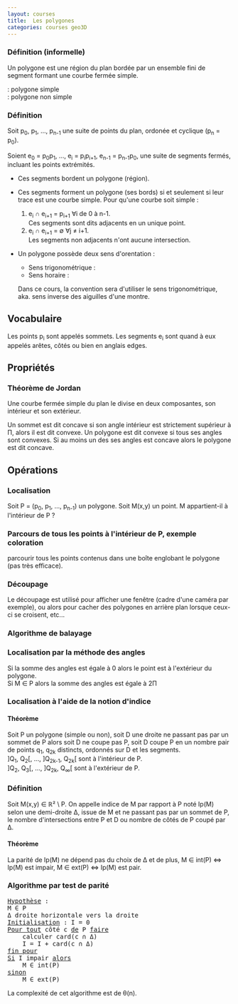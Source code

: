 ```yaml
---
layout: courses
title:  Les polygones
categories: courses geo3D
---
```


### Définition (informelle)

Un polygone est une région du plan bordée par un ensemble fini de segment formant une courbe fermée simple.

<span class="legende simple"></span>: polygone simple  
<span class="legende non-simple"></span>: polygone non simple

### Définition

Soit p<sub>0</sub>, p<sub>1</sub>, ..., p<sub>n-1</sub> une suite de points du plan, ordonée et cyclique (p<sub>n</sub> = p<sub>0</sub>).

Soient e<sub>0</sub> = p<sub>0</sub>p<sub>1</sub>, ..., e<sub>i</sub> = p<sub>i</sub>p<sub>i+1</sub>, e<sub>n-1</sub> = p<sub>n-1</sub>p<sub>0</sub>, une suite de segments fermés, incluant les points extrémités.

*   Ces segments bordent un polygone (région).
*   Ces segments forment un polygone (ses bords) si et seulement si leur trace est une courbe simple. Pour qu'une courbe soit simple :
    1.  e<sub>i</sub> ∩ e<sub>i+1</sub> = p<sub>i+1</sub> ∀i de 0 à n-1.  
        Ces segments sont dits adjacents en un unique point.
    2.  e<sub>i</sub> ∩ e<sub>i+1</sub> = ∅ ∀j ≠ i+1.  
        Les segments non adjacents n'ont aucune intersection.
*   Un polygone possède deux sens d'orentation :
    *   Sens trigonométrique : <i class="fa fa-undo"></i>
    *   Sens horaire : <i class="fa fa-repeat"></i>   
    
    Dans ce cours, la convention sera d'utiliser le sens trigonométrique, aka. sens inverse des aiguilles d'une montre.

## Vocabulaire

Les points p<sub>i</sub> sont appelés sommets. Les segments e<sub>i</sub> sont quand à eux appelés arêtes, côtés ou bien en anglais edges.

## Propriétés

### Théorème de Jordan

Une courbe fermée simple du plan le divise en deux composantes, son intérieur et son extérieur.

Un sommet est dit concave si son angle intérieur est strictement supérieur à Π, alors il est dit convexe. Un polygone est dit convexe si tous ses angles sont convexes. Si au moins un des ses angles est concave alors le polygone est dit concave.

## Opérations

### Localisation

Soit P = (p<sub>0</sub>, p<sub>1</sub>, ..., p<sub>n-1</sub>) un polygone. Soit M(x,y) un point. M appartient-il à l'intérieur de P ?

### Parcours de tous les points à l'intérieur de P, exemple coloration

parcourir tous les points contenus dans une boîte englobant le polygone (pas très efficace).

### Découpage

Le découpage est utilisé pour afficher une fenêtre (cadre d'une caméra par exemple), ou alors pour cacher des polygones en arrière plan lorsque ceux-ci se croisent, etc...

### Algorithme de balayage

### Localisation par la méthode des angles

Si la somme des angles est égale à 0 alors le point est à l'extérieur du polygone.  
Si M ∈ P alors la somme des angles est égale à 2Π

### Localisation à l'aide de la notion d'indice

#### Théorème

Soit P un polygone (simple ou non), soit D une droite ne passant pas par un sommet de P alors soit D ne coupe pas P, soit D coupe P en un nombre pair de points q<sub>1</sub>, q<sub>2k</sub> distincts, ordonnés sur D et les segments.  
]Q<sub>1</sub>, Q<sub>2</sub>[, ..., ]Q<sub>2k-1</sub>, Q<sub>2k</sub>[ sont à l'intérieur de P.  
]Q<sub>2</sub>, Q<sub>3</sub>[, ..., ]Q<sub>2k</sub>, Q<sub>∞</sub>[ sont à l'extérieur de P.

### Définition

Soit M(x,y) ∈ ℝ² \ P. On appelle indice de M par rapport à P noté Ip(M) selon une demi-droite Δ, issue de M et ne passant pas par un sommet de P, le nombre d'intersections entre P et D ou nombre de côtés de P coupé par Δ.

#### Théorème

La parité de Ip(M) ne dépend pas du choix de Δ et de plus, M ∈ int(P) <=> Ip(M) est impair, M ∈ ext(P) <=> Ip(M) est pair.

### Algorithme par test de parité

<pre><u>Hypothèse</u> : 
M ∈ P
Δ droite horizontale vers la droite
<u>Initialisation</u> : I = 0
<u>Pour tout</u> côté c <u>de</u> P <u>faire</u>
	calculer card(c ∩ Δ)
	I = I + card(c ∩ Δ)
<u>fin pour</u>
<u>Si</u> I impair <u>alors</u>
	M ∈ int(P)
<u>sinon</u>
	M ∈ ext(P)
</pre>

La complexité de cet algorithme est de θ(n).